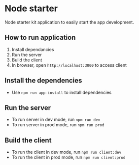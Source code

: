 # Node starter
Node starter kit application to easily start the app development.

## How to run application
1. Install dependancies
2. Run the server
3. Build the client
4. In browser, open `http://localhost:3000` to access client


## Install the dependencies
- Use `npm run app-install` to install dependencies 

## Run the server
- To run server in dev mode, run `npm run dev`
- To run server in prod mode, run `npm run prod`

## Build the client
- To run the client in dev mode, run `npm run client:dev`
- To run the client in prod mode, run `npm run client:prod`


